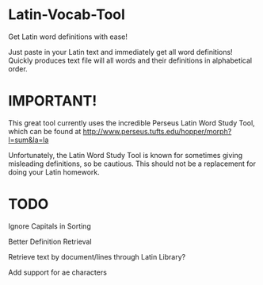 Latin-Vocab-Tool
================

Get Latin word definitions with ease!

Just paste in your Latin text and immediately get all word definitions! Quickly produces text file will all words and their definitions in alphabetical order.

IMPORTANT!
================

This great tool currently uses the incredible Perseus Latin Word Study Tool, which can be found at http://www.perseus.tufts.edu/hopper/morph?l=sum&la=la

Unfortunately, the Latin Word Study Tool is known for sometimes giving misleading definitions, so be cautious. This should not be a replacement for doing your Latin homework.

TODO
================

Ignore Capitals in Sorting

Better Definition Retrieval

Retrieve text by document/lines through Latin Library?

Add support for ae characters
